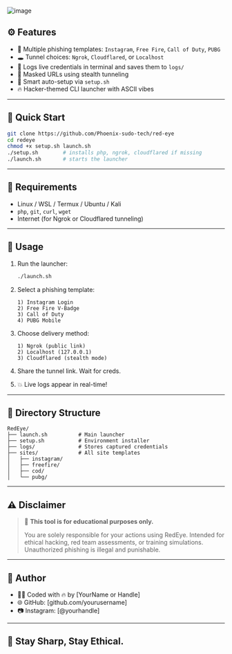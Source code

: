 ![image](https://github.com/user-attachments/assets/35b24c8e-33b4-414a-a361-075c92786386)



## ⚙️ Features

- 🎯 Multiple phishing templates: `Instagram`, `Free Fire`, `Call of Duty`, `PUBG`
- 🕳️ Tunnel choices: `Ngrok`, `Cloudflared`, or `Localhost`
- 💾 Logs live credentials in terminal and saves them to `logs/`
- 🔐 Masked URLs using stealth tunneling
- 🧠 Smart auto-setup via `setup.sh`
- 🔥 Hacker-themed CLI launcher with ASCII vibes

---

## 🚀 Quick Start

```bash
git clone https://github.com/Phoenix-sudo-tech/red-eye
cd redeye
chmod +x setup.sh launch.sh
./setup.sh        # installs php, ngrok, cloudflared if missing
./launch.sh       # starts the launcher
````

---

## 🧰 Requirements

* Linux / WSL / Termux / Ubuntu / Kali
* `php`, `git`, `curl`, `wget`
* Internet (for Ngrok or Cloudflared tunneling)

---

## 🧪 Usage

1. Run the launcher:

   ```bash
   ./launch.sh
   ```

2. Select a phishing template:

   ```
   1) Instagram Login
   2) Free Fire V-Badge
   3) Call of Duty
   4) PUBG Mobile
   ```

3. Choose delivery method:

   ```
   1) Ngrok (public link)
   2) Localhost (127.0.0.1)
   3) Cloudflared (stealth mode)
   ```

4. Share the tunnel link. Wait for creds.

5. 💥 Live logs appear in real-time!

---

## 📁 Directory Structure

```
RedEye/
├── launch.sh          # Main launcher
├── setup.sh           # Environment installer
├── logs/              # Stores captured credentials
├── sites/             # All site templates
│   ├── instagram/
│   ├── freefire/
│   ├── cod/
│   └── pubg/
```

---

## ⚠️ Disclaimer

> 🚨 **This tool is for educational purposes only.**
>
> You are solely responsible for your actions using RedEye.
> Intended for ethical hacking, red team assessments, or training simulations.
> Unauthorized phishing is illegal and punishable.

---

## 🧠 Author

* 🧑‍💻 Coded with 🔥 by \[YourName or Handle]
* 🌐 GitHub: \[github.com/yourusername]
* 📷 Instagram: \[@yourhandle]

---

## 🦾 Stay Sharp, Stay Ethical.

